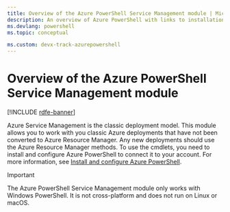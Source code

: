 ```yaml
---
title: Overview of the Azure PowerShell Service Management module | Microsoft Docs
description: An overview of Azure PowerShell with links to installation and configuration.
ms.devlang: powershell
ms.topic: conceptual

ms.custom: devx-track-azurepowershell
---
```


# Overview of the Azure PowerShell Service Management module

[!INCLUDE [rdfe-banner](../../includes/rdfe-banner.md)]

Azure Service Management is the classic deployment model. This module allows you to work with you
classic Azure deployments that have not been converted to Azure Resource Manager. Any new
deployments should use the Azure Resource Manager methods. To use the cmdlets, you need to install
and configure Azure PowerShell to connect it to your account. For more information, see
[Install and configure Azure PowerShell](install-azure-ps.md).

> [!IMPORTANT]
> The Azure PowerShell Service Management module only works with Windows PowerShell. It is not
> cross-platform and does not run on Linux or macOS.
